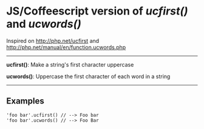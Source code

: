 # JS/Coffeescript version of *ucfirst()* and *ucwords()*

Inspired on http://php.net/ucfirst and http://php.net/manual/en/function.ucwords.php


---
**ucfirst()**: Make a string's first character uppercase

**ucwords()**: Uppercase the first character of each word in a string

---
## Examples

```
'foo bar'.ucfirst() // --> Foo bar
'foo bar'.ucwords() // --> Foo Bar
```
